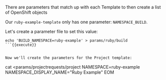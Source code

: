 There are parameters that match up with each Template to then create a list of OpenShift objects

Our `ruby-example-template` only has one parameter: `NAMESPACE_BUILD`. 

Let's create a parameter file to set this value:

```
echo 'BUILD_NAMESPACE=ruby-example' > params/ruby/build
```{{execute}}


Now we'll create the parameters for the Project template:

```
cat <<EOM >params/projectrequests/project
NAMESPACE=ruby-example
NAMESPACE_DISPLAY_NAME="Ruby Example"
EOM
```{{execute}}
